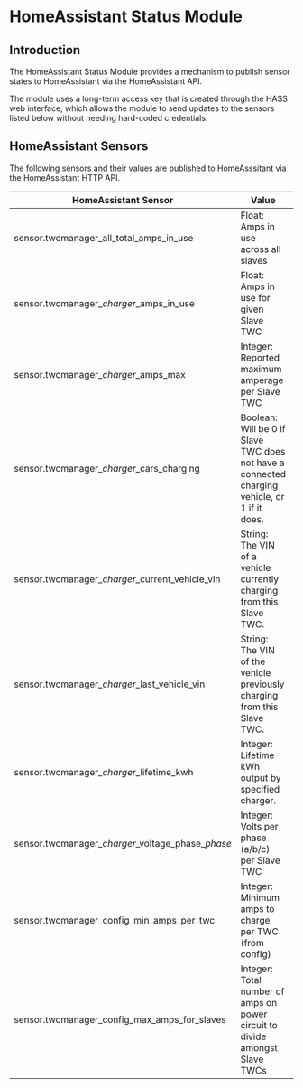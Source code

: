 # HomeAssistant Status Module

## Introduction

The HomeAssistant Status Module provides a mechanism to publish sensor states to HomeAssistant via the HomeAssistant API.

The module uses a long-term access key that is created through the HASS web interface, which allows the module to send updates to the sensors listed below without needing hard-coded credentials.

## HomeAssistant Sensors

The following sensors and their values are published to HomeAsssitant via the HomeAssistant HTTP API.

| HomeAssistant Sensor                     | Value                              | Example |
| ---------------------------------------- | ------------------------------------ | ----- |
| sensor.twcmanager_all_total_amps_in_use  | Float: Amps in use across all slaves | 16.24 |
| sensor.twcmanager_*charger*_amps_in_use  | Float: Amps in use for given Slave TWC | 8.52 |
| sensor.twcmanager_*charger*_amps_max     | Integer: Reported maximum amperage per Slave TWC | 32 |
| sensor.twcmanager_*charger*_cars_charging | Boolean: Will be 0 if Slave TWC does not have a connected charging vehicle, or 1 if it does. |
| sensor.twcmanager_*charger*_current_vehicle_vin | String: The VIN of a vehicle currently charging from this Slave TWC. |
| sensor.twcmanager_*charger*_last_vehicle_vin | String: The VIN of the vehicle previously charging from this Slave TWC. |
| sensor.twcmanager_*charger*_lifetime_kwh  | Integer: Lifetime kWh output by specified charger. | 159 |
| sensor.twcmanager_*charger*&#x5f;voltage_phase&#x5f;*phase* | Integer: Volts per phase (a/b/c) per Slave TWC  | 243 |
| sensor.twcmanager_config_min_amps_per_twc | Integer: Minimum amps to charge per TWC (from config) | 6 |
| sensor.twcmanager_config_max_amps_for_slaves | Integer: Total number of amps on power circuit to divide amongst Slave TWCs | 32 |

